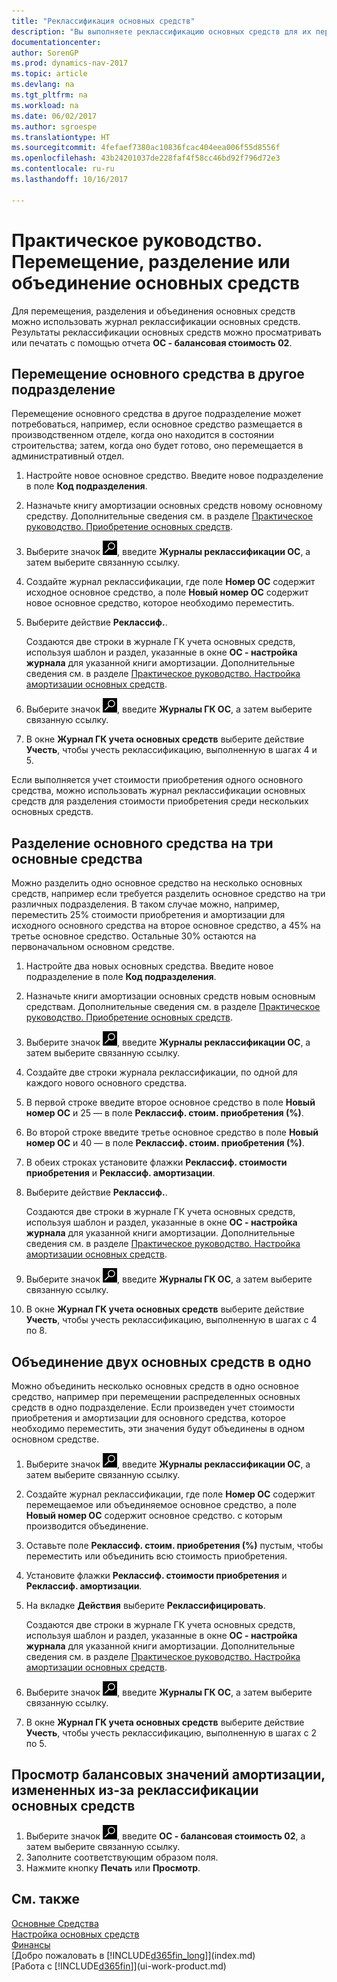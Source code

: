```yaml
---
title: "Реклассификация основных средств"
description: "Вы выполняете реклассификацию основных средств для их перемещения в другие отделы, разделения или объединения с другими основными средствами."
documentationcenter: 
author: SorenGP
ms.prod: dynamics-nav-2017
ms.topic: article
ms.devlang: na
ms.tgt_pltfrm: na
ms.workload: na
ms.date: 06/02/2017
ms.author: sgroespe
ms.translationtype: HT
ms.sourcegitcommit: 4fefaef7380ac10836fcac404eea006f55d8556f
ms.openlocfilehash: 43b24201037de228faf4f58cc46bd92f796d72e3
ms.contentlocale: ru-ru
ms.lasthandoff: 10/16/2017

---
```

# <a name="how-to-transfer-split-or-combine-fixed-assets"></a>Практическое руководство. Перемещение, разделение или объединение основных средств
Для перемещения, разделения и объединения основных средств можно использовать журнал реклассификации основных средств. Результаты реклассификации основных средств можно просматривать или печатать с помощью отчета **ОС - балансовая стоимость 02**.

## <a name="to-transfer-a-fixed-asset-to-a-different-department"></a>Перемещение основного средства в другое подразделение
Перемещение основного средства в другое подразделение может потребоваться, например, если основное средство размещается в производственном отделе, когда оно находится в состоянии строительства; затем, когда оно будет готово, оно перемещается в административный отдел.  

1. Настройте новое основное средство. Введите новое подразделение в поле **Код подразделения**.
2. Назначьте книгу амортизации основных средств новому основному средству. Дополнительные сведения см. в разделе [Практическое руководство. Приобретение основных средств](fa-how-acquire.md).
3. Выберите значок ![Поиск страницы или отчета](media/ui-search/search_small.png "Значок поиска страницы или отчета"), введите **Журналы реклассификации ОС**, а затем выберите связанную ссылку.
4. Создайте журнал реклассификации, где поле **Номер ОС** содержит исходное основное средство, а поле **Новый номер ОС** содержит новое основное средство, которое необходимо переместить.  
5. Выберите действие **Реклассиф.**.

    Создаются две строки в журнале ГК учета основных средств, используя шаблон и раздел, указанные в окне **ОС - настройка журнала** для указанной книги амортизации. Дополнительные сведения см. в разделе [Практическое руководство. Настройка амортизации основных средств](fa-how-setup-depreciation.md).
6. Выберите значок ![Поиск страницы или отчета](media/ui-search/search_small.png "Значок поиска страницы или отчета"), введите **Журналы ГК ОС**, а затем выберите связанную ссылку.    
7. В окне **Журнал ГК учета основных средств** выберите действие **Учесть**, чтобы учесть реклассификацию, выполненную в шагах 4 и 5.

Если выполняется учет стоимости приобретения одного основного средства, можно использовать журнал реклассификации основных средств для разделения стоимости приобретения среди нескольких основных средств.  

## <a name="to-split-a-fixed-asset-into-three-fixed-assets"></a>Разделение основного средства на три основные средства
Можно разделить одно основное средство на несколько основных средств, например если требуется разделить основное средство на три различных подразделения. В таком случае можно, например, переместить 25% стоимости приобретения и амортизации для исходного основного средства на второе основное средство, а 45% на третье основное средство. Остальные 30% остаются на первоначальном основном средстве.

1. Настройте два новых основных средства. Введите новое подразделение в поле **Код подразделения**.
2. Назначьте книги амортизации основных средств новым основным средствам. Дополнительные сведения см. в разделе [Практическое руководство. Приобретение основных средств](fa-how-acquire.md).
3. Выберите значок ![Поиск страницы или отчета](media/ui-search/search_small.png "Значок поиска страницы или отчета"), введите **Журналы реклассификации ОС**, а затем выберите связанную ссылку.
4. Создайте две строки журнала реклассификации, по одной для каждого нового основного средства.
5. В первой строке введите второе основное средство в поле **Новый номер ОС** и 25 — в поле **Реклассиф. стоим. приобретения (%)**.
6. Во второй строке введите третье основное средство в поле **Новый номер ОС** и 40 — в поле **Реклассиф. стоим. приобретения (%)**.
7. В обеих строках установите флажки **Реклассиф. стоимости приобретения** и **Реклассиф. амортизации**.   
8. Выберите действие **Реклассиф.**.

    Создаются две строки в журнале ГК учета основных средств, используя шаблон и раздел, указанные в окне **ОС - настройка журнала** для указанной книги амортизации. Дополнительные сведения см. в разделе [Практическое руководство. Настройка амортизации основных средств](fa-how-setup-depreciation.md).    
9. Выберите значок ![Поиск страницы или отчета](media/ui-search/search_small.png "Значок поиска страницы или отчета"), введите **Журналы ГК ОС**, а затем выберите связанную ссылку.
10. В окне **Журнал ГК учета основных средств** выберите действие **Учесть**, чтобы учесть реклассификацию, выполненную в шагах с 4 по 8.

## <a name="to-combine-two-fixed-assets-into-one"></a>Объединение двух основных средств в одно
Можно объединить несколько основных средств в одно основное средство, например при перемещении распределенных основных средств в одно подразделение. Если произведен учет стоимости приобретения и амортизации для основного средства, которое необходимо переместить, эти значения будут объединены в одном основном средстве.

1. Выберите значок ![Поиск страницы или отчета](media/ui-search/search_small.png "Значок поиска страницы или отчета"), введите **Журналы реклассификации ОС**, а затем выберите связанную ссылку.
2. Создайте журнал реклассификации, где поле **Номер ОС** содержит перемещаемое или объединяемое основное средство, а поле **Новый номер ОС** содержит основное средство. с которым производится объединение.
3. Оставьте поле **Реклассиф. стоим. приобретения (%)** пустым, чтобы переместить или объединить всю стоимость приобретения.    
4. Установите флажки **Реклассиф. стоимости приобретения** и **Реклассиф. амортизации**.
5. На вкладке **Действия** выберите **Реклассифицировать**.

    Создаются две строки в журнале ГК учета основных средств, используя шаблон и раздел, указанные в окне **ОС - настройка журнала** для указанной книги амортизации. Дополнительные сведения см. в разделе [Практическое руководство. Настройка амортизации основных средств](fa-how-setup-depreciation.md).   
6. Выберите значок ![Поиск страницы или отчета](media/ui-search/search_small.png "Значок поиска страницы или отчета"), введите **Журналы ГК ОС**, а затем выберите связанную ссылку.
7. В окне **Журнал ГК учета основных средств** выберите действие **Учесть**, чтобы учесть реклассификацию, выполненную в шагах с 2 по 5.

## <a name="to-view-changed-depreciation-book-values-due-to-fixed-asset-reclassification"></a>Просмотр балансовых значений амортизации, измененных из-за реклассификации основных средств
1. Выберите значок ![Поиск страницы или отчета](media/ui-search/search_small.png "Значок поиска страницы или отчета"), введите **ОС - балансовая стоимость 02**, а затем выберите связанную ссылку.
2. Заполните соответствующим образом поля.
3. Нажмите кнопку **Печать** или **Просмотр**.  

## <a name="see-also"></a>См. также
[Основные Средства](fa-manage.md)  
[Настройка основных средств](fa-setup.md)  
[Финансы](finance.md)  
[Добро пожаловать в [!INCLUDE[d365fin_long](includes/d365fin_long_md.md)]](index.md)  
[Работа с [!INCLUDE[d365fin](includes/d365fin_md.md)]](ui-work-product.md)


